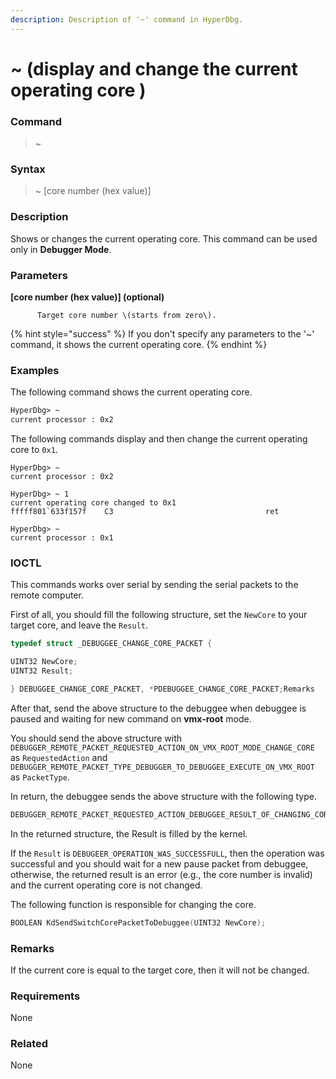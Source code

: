 ```yaml
---
description: Description of '~' command in HyperDbg.
---
```


# ~ \(display and change the current operating core \)

### Command

> ~

### Syntax

> ~ \[core number \(hex value\)\]

### Description

Shows or changes the current operating core. This command can be used only in **Debugger Mode**.

### Parameters

**\[core number \(hex value\)\] \(optional\)**

          Target core number \(starts from zero\).

{% hint style="success" %}
If you don't specify any parameters to the '~' command, it shows the current operating core.
{% endhint %}

### Examples

The following command shows the current operating core.

```diff
HyperDbg> ~
current processor : 0x2
```

The following commands display and then change the current operating core to `0x1`.

```text
HyperDbg> ~
current processor : 0x2

HyperDbg> ~ 1
current operating core changed to 0x1
fffff801`633f157f    C3                                  ret

HyperDbg> ~
current processor : 0x1
```

### IOCTL

This commands works over serial by sending the serial packets to the remote computer.

First of all, you should fill the following structure, set the `NewCore` to your target core, and leave the `Result`.

```c
typedef struct _DEBUGGEE_CHANGE_CORE_PACKET {

UINT32 NewCore; 
UINT32 Result;

} DEBUGGEE_CHANGE_CORE_PACKET, *PDEBUGGEE_CHANGE_CORE_PACKET;Remarks
```

After that, send the above structure to the debuggee when debuggee is paused and waiting for new command on **vmx-root** mode.

You should send the above structure with `DEBUGGER_REMOTE_PACKET_REQUESTED_ACTION_ON_VMX_ROOT_MODE_CHANGE_CORE` as `RequestedAction` and `DEBUGGER_REMOTE_PACKET_TYPE_DEBUGGER_TO_DEBUGGEE_EXECUTE_ON_VMX_ROOT` as `PacketType`.

In return, the debuggee sends the above structure with the following type.

```c
DEBUGGER_REMOTE_PACKET_REQUESTED_ACTION_DEBUGGEE_RESULT_OF_CHANGING_CORE
```

In the returned structure, the Result is filled by the kernel.

If the `Result` is `DEBUGEER_OPERATION_WAS_SUCCESSFULL`, then the operation was successful and you should wait for a new pause packet from debuggee, otherwise, the returned result is an error \(e.g., the core number is invalid\) and the current operating core is not changed.

The following function is responsible for changing the core.

```c
BOOLEAN KdSendSwitchCorePacketToDebuggee(UINT32 NewCore);
```

### **Remarks**

If the current core is equal to the target core, then it will not be changed. 

### Requirements

None

### Related

None

